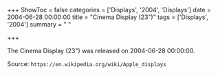 +++
ShowToc = false
categories = ['Displays', '2004', 'Displays']
date = 2004-06-28 00:00:00
title = "Cinema Display (23\")"
tags = ['Displays', '2004']
summary = " "

+++

The Cinema Display (23") was released on 2004-06-28 00:00:00.

Source: `https://en.wikipedia.org/wiki/Apple_displays`
